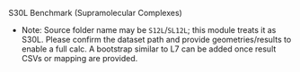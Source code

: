 S30L Benchmark (Supramolecular Complexes)

- Note: Source folder name may be `S12L`/`SL12L`; this module treats it as S30L. Please confirm the dataset path and provide geometries/results to enable a full calc. A bootstrap similar to L7 can be added once result CSVs or mapping are provided.
